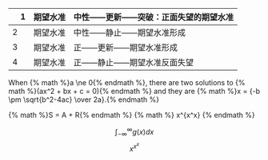 |　1 | 期望水准 | 中性——更新——突破：正面失望的期望水准 |
| -- | -- | -- |
| 2 | 期望水准 | 中性——静止——期望水准形成 |
| 3 | 期望水准 | 正——更新——期望水准形成 |
| 4 | 期望水准 | 正——静止——期望水准反面失望 |


When {% math %}a \ne 0{% endmath %}, there are two solutions to {% math %}(ax^2 + bx + c = 0){% endmath %} and they are {% math %}x = {-b \pm \sqrt{b^2-4ac} \over 2a}.{% endmath %}


{% math %}S = A + R{% endmath %}
{% math %} x^{x^x} {% endmath %}

$$\int_{-\infty}^\infty g(x) dx$$
$$x^{x^x}$$